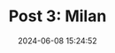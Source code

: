 ---
layout: post
title: 'Post 3: Milan'
date: '2024-06-08 15:24:52'
last_modified_at: '2024-06-08 16:34:28'
category: "Milan"
tags:
  - Italy
  - Milan
  - bridge
description: "I’m a description"
featImage: 'smp-og-image.jpg'
featImageAlt: 'SMP'
featImageWidth: '1200'
featImageHeight: '620'
---